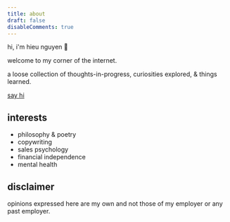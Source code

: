 ```yaml
---
title: about
draft: false
disableComments: true
---
```


hi, i'm hieu nguyen 🌻 

welcome to my corner of the internet. 

a loose collection of thoughts-in-progress, curiosities explored, & things learned.

[say hi](https://www.linkedin.com/in/hieu6/)

## interests

- philosophy & poetry
- copywriting
- sales psychology
- financial independence
- mental health

## disclaimer
opinions expressed here are my own and not those of my employer or any past employer.
